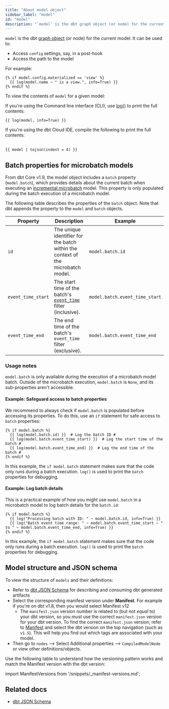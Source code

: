 ```yaml
---
title: "About model object"
sidebar_label: "model"
id: "model"
description: "`model` is the dbt graph object (or node) for the current model."
---
```


`model` is the dbt [graph object](/reference/dbt-jinja-functions/graph) (or node) for the current model. It can be used to:
- Access `config` settings, say, in a post-hook
- Access the path to the model

For example:
```jinja
{% if model.config.materialized == 'view' %}
  {{ log(model.name ~ " is a view.", info=True) }}
{% endif %}
```

To view the contents of `model` for a given model:

<Tabs>

<TabItem value="cli" label="Command line interface">

If you're using the Command line interface (CLI), use [log()](/reference/dbt-jinja-functions/log) to print the full contents:

```jinja
{{ log(model, info=True) }}
```
  
 </TabItem>
 
 <TabItem value="ide" label="dbt Cloud IDE">
   
 If you're using the dbt Cloud IDE, compile the following to print the full contents: <br /><br />

 ```jinja
{{ model | tojson(indent = 4) }}
```
   
</TabItem>

</Tabs>

## Batch properties for microbatch models

From dbt Core v1.9, the model object includes a `batch` property (`model.batch`), which provides details about the current batch when executing an [incremental microbatch](/docs/build/incremental-microbatch) model. This property is only populated during the batch execution of a microbatch model.

The following table describes the properties of the `batch` object. Note that dbt appends the property to the `model` and `batch` objects. 

| Property | Description | Example |  
| -------- | ----------- | ------- |
| `id` | The unique identifier for the batch within the context of the microbatch model. | `model.batch.id` |
| `event_time_start` | The start time of the batch's [`event_time`](/reference/resource-configs/event-time) filter (inclusive). | `model.batch.event_time_start` |
| `event_time_end` | The end time of the batch's `event_time` filter (exclusive). | `model.batch.event_time_end` |

### Usage notes

`model.batch` is only available during the execution of a microbatch model batch. Outside of the microbatch execution, `model.batch` is `None`, and its sub-properties aren't accessible.

#### Example: Safeguard access to batch properties

We recommend to always check if `model.batch` is populated before accessing its properties. To do this, use an `if` statement for safe access to `batch` properties:

```jinja
{% if model.batch %}
  {{ log(model.batch.id) }}  # Log the batch ID #
  {{ log(model.batch.event_time_start) }}  # Log the start time of the batch #
  {{ log(model.batch.event_time_end) }}  # Log the end time of the batch #
{% endif %}
```

In this example, the `if model.batch` statement makes sure that the code only runs during a batch execution. `log()` is used to print the `batch` properties for debugging.

#### Example: Log batch details

This is a practical example of how you might use `model.batch` in a microbatch model to log batch details for the `batch.id`:

```jinja
{% if model.batch %}
  {{ log("Processing batch with ID: " ~ model.batch.id, info=True) }}
  {{ log("Batch event time range: " ~ model.batch.event_time_start ~ " to " ~ model.batch.event_time_end, info=True) }}
{% endif %}
```
In this example, the `if model.batch` statement makes sure that the code only runs during a batch execution. `log()` is used to print the `batch` properties for debugging.

## Model structure and JSON schema

To view the structure of `models` and their definitions:
- Refer to [dbt JSON Schema](https://schemas.getdbt.com/) for describing and consuming dbt generated artifacts
- Select the corresponding manifest version under **Manifest**. For example if you're on dbt v1.8, then you would select Manifest v12
  * The `manifest.json` version number is related to (but not _equal_ to) your dbt version, so you _must_ use the correct `manifest.json` version for your dbt version. To find the correct `manifest.json` version, refer to [Manifest](/reference/artifacts/manifest-json) and select the dbt version on the top navigation (such as `v1.5`). This will help you find out which tags are associated with your model.
- Then go to `nodes` --> Select Additional properties --> `CompiledModelNode` or view other definitions/objects.

Use the following table to understand how the versioning pattern works and match the Manifest version with the dbt version:

import ManifestVersions from '/snippets/_manifest-versions.md';

<ManifestVersions />

## Related docs

- [dbt JSON Schema](https://schemas.getdbt.com/)

